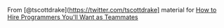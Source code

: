 From [@tscottdrake](https://twitter.com/tscottdrake] material for [How to Hire Programmers You'll Want as Teammates](http://www.scottdrakeblog.com/codemash2017/)



